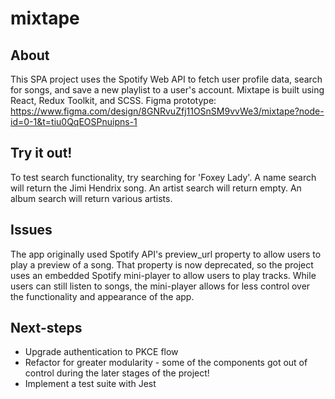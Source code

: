  # mixtape
 ## About
 This SPA project uses the Spotify Web API to fetch user profile data, search for songs, and save a new playlist to a user's account.
 Mixtape is built using React, Redux Toolkit, and SCSS.
 Figma prototype: https://www.figma.com/design/8GNRvuZfj11OSnSM9vvWe3/mixtape?node-id=0-1&t=tiu0QqEOSPnuipns-1
 ## Try it out!
 To test search functionality, try searching for 'Foxey Lady'. A name search will return the Jimi Hendrix song. An artist search will return empty. An album search will return various artists.
 ## Issues
 The app originally used Spotify API's preview_url property to allow users to play a preview of a song. That property is now deprecated, so the project uses an embedded Spotify mini-player to allow users to play tracks. While users can still listen to songs, the 
 mini-player allows for less control over the functionality and appearance of the app.
 ## Next-steps
 * Upgrade authentication to PKCE flow
 * Refactor for greater modularity - some of the components got out of control during the later stages of the project!
 * Implement a test suite with Jest
